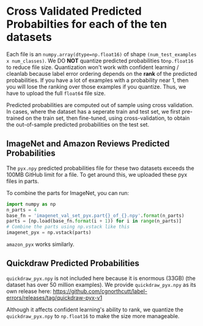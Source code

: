 # Cross Validated Predicted Probabilties for each of the ten datasets

Each file is an `numpy.array(dtype=np.float16)` of shape `(num_test_examples x num_classes)`. We DO **NOT** quantize predicted probabilities to`np.float16` to reduce file size. Quantization won't work with confident learning / cleanlab because label error ordering depends on the **rank** of the predicted probabilities. If you have a lot of examples with a probability near 1, then you will lose the ranking over those examples if you quantize. Thus, we have to upload the full `float64` file size.

Predicted probabilities are computed out of sample using cross validation. In cases, where the dataset has a seperate train and test set, we first pre-trained on the train set, then fine-tuned, using cross-validation, to obtain the out-of-sample predicted probabilities on the test set.

## ImageNet and Amazon Reviews Predicted Probabilities

The `pyx.npy` predicted probabilities file for these two datasets exceeds the 100MB GitHub limit for a file. To get around this, we uploaded these pyx files in parts.

To combine the parts for ImageNet, you can run:

```python
import numpy as np
n_parts = 4
base_fn = 'imagenet_val_set_pyx.part{}_of_{}.npy'.format(n_parts)
parts = [np.load(base_fn.format(i + 1)) for i in range(n_parts)]
# Combine the parts using np.vstack like this 
imagenet_pyx = np.vstack(parts)
```

`amazon_pyx` works similarly.

## Quickdraw Predicted Probabilities
`quickdraw_pyx.npy` is not included here because it is enormous (33GB) (the dataset has over 50 million examples). We provide `quickdraw_pyx.npy` as its own release here: https://github.com/cgnorthcutt/label-errors/releases/tag/quickdraw-pyx-v1 

Although it affects confident learning's ability to rank, we quantize the `quickdraw_pyx.npy` to `np.float16` to make the size more manageable.
